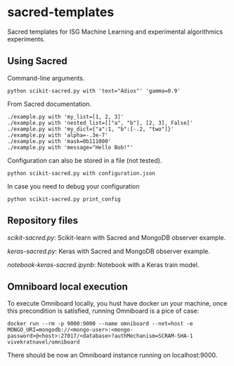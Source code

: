 # sacred-templates

Sacred templates for ISG Machine Learning and experimental algorithmics experiments. 

## Using Sacred

Command-line arguments.

```
python scikit-sacred.py with 'text="Adios"' 'gamma=0.9'
```

From Sacred documentation.

```
./example.py with 'my_list=[1, 2, 3]'
./example.py with 'nested_list=[["a", "b"], [2, 3], False]'
./example.py with 'my_dict={"a":1, "b":[-.2, "two"]}'
./example.py with 'alpha=-.3e-7'
./example.py with 'mask=0b111000'
./example.py with 'message="Hello Bob!"'
```

Configuration can also be stored in a file (not tested).

```
python scikit-sacred.py with configuration.json
```

In case you need to debug your configuration

```
python scikit-sacred.py print_config
```
## Repository files

*scikit-sacred.py*: Scikit-learn with Sacred and MongoDB observer example.

*keras-sacred.py*: Keras with Sacred and MongoDB observer example.

*notebook-keras-sacred.ipynb*: Notebook with a Keras train model.

## Omniboard local execution

To execute Omniboard locally, you hust have docker un your machine, once this precondition is satisfied, running Omniboard is a pice of case:

```
docker run --rm -p 9000:9000 --name omniboard --net=host -e MONGO_URI=mongodb://<mongo-user>:<mongo-password>@<host>:27017/<database>?authMechanism=SCRAM-SHA-1 vivekratnavel/omniboard
```
There should be now an Omniboard instance running on localhost:9000.

